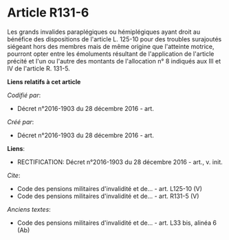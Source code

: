 # Article R131-6

Les grands invalides paraplégiques ou hémiplégiques ayant droit au bénéfice des dispositions de l'article L. 125-10 pour des
troubles surajoutés siégeant hors des membres mais de même origine que l'atteinte motrice, pourront opter entre les
émoluments résultant de l'application de l'article précité et l'un ou l'autre des montants de l'allocation n° 8 indiqués aux
III et IV de l'article R. 131-5.

**Liens relatifs à cet article**

_Codifié par_:

  - Décret n°2016-1903 du 28 décembre 2016 - art.

_Créé par_:

  - Décret n°2016-1903 du 28 décembre 2016 - art.

**Liens**:

  - RECTIFICATION: Décret n°2016-1903 du 28 décembre 2016 - art., v. init.

_Cite_:

  - Code des pensions militaires d'invalidité et de... - art. L125-10 (V)
  - Code des pensions militaires d'invalidité et de... - art. R131-5 (V)

_Anciens textes_:

  - Code des pensions militaires d'invalidité et de... - art. L33 bis, alinéa 6 (Ab)
